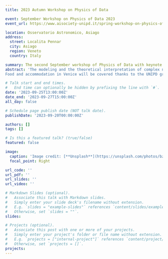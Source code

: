 ```yaml
---
title: 2023 Autumn Workshop on Physics of Data

event: September Workshop on Physics of Data 2023
event_url: https://www.aisociety-unipd.it/spring-workshop-on-physics-of-data-2023/

location: Osservatorio Astronomico, Asiago
address:
  street: Localita Pennar
  city: Asiago
  region: Veneto
  country: Italy

summary: The second September workshop of Physics of Data with keynote speakers and alumni.
abstract: 'The modeling and the theoretical interpretation of complex natural phenomena from large amounts of data are at the core of the research in Physics. The Big Data revolution presents in this sense the challenges and opportunities for the physicists of today. This workshop will  provide an overview of the possible open problems and research paths in several that physicists of Data can tackle thanks to their training. Topics in Fundamental Physics, Astrophysics, Physics of Complex Systems, Quantum and Machine Learning will be presented through international researchers and young scholars, as well as alumni of the Physics of Data Master.
Food and accommodation in Venice will be covered thanks to the UNIPD grant in teaching innovation.'

# Talk start and end times.
#   End time can optionally be hidden by prefixing the line with `#`.
date: '2023-09-25T13:00:00Z'
date_end: '2023-09-27T15:00:00Z'
all_day: false

# Schedule page publish date (NOT talk date).
publishDate: '2023-09-20T00:00:00Z'

authors: []
tags: []

# Is this a featured talk? (true/false)
featured: false

image:
  caption: 'Image credit: [**Unsplash**](https://unsplash.com/photos/bzdhc5b3Bxs)'
  focal_point: Right

url_code: ''
url_pdf: ''
url_slides: ''
url_video: ''

# Markdown Slides (optional).
#   Associate this talk with Markdown slides.
#   Simply enter your slide deck's filename without extension.
#   E.g. `slides = "example-slides"` references `content/slides/example-slides.md`.
#   Otherwise, set `slides = ""`.
slides:

# Projects (optional).
#   Associate this post with one or more of your projects.
#   Simply enter your project's folder or file name without extension.
#   E.g. `projects = ["internal-project"]` references `content/project/deep-learning/index.md`.
#   Otherwise, set `projects = []`.
projects:
---
```


